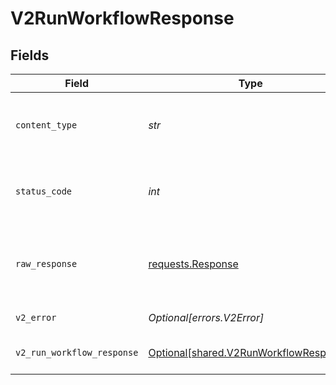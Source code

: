 # V2RunWorkflowResponse


## Fields

| Field                                                                                  | Type                                                                                   | Required                                                                               | Description                                                                            |
| -------------------------------------------------------------------------------------- | -------------------------------------------------------------------------------------- | -------------------------------------------------------------------------------------- | -------------------------------------------------------------------------------------- |
| `content_type`                                                                         | *str*                                                                                  | :heavy_check_mark:                                                                     | HTTP response content type for this operation                                          |
| `status_code`                                                                          | *int*                                                                                  | :heavy_check_mark:                                                                     | HTTP response status code for this operation                                           |
| `raw_response`                                                                         | [requests.Response](https://requests.readthedocs.io/en/latest/api/#requests.Response)  | :heavy_check_mark:                                                                     | Raw HTTP response; suitable for custom response parsing                                |
| `v2_error`                                                                             | *Optional[errors.V2Error]*                                                             | :heavy_minus_sign:                                                                     | General error                                                                          |
| `v2_run_workflow_response`                                                             | [Optional[shared.V2RunWorkflowResponse]](../../models/shared/v2runworkflowresponse.md) | :heavy_minus_sign:                                                                     | The workflow instance                                                                  |